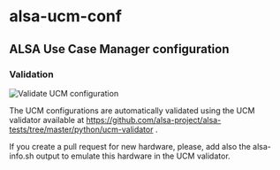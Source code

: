 # alsa-ucm-conf
## ALSA Use Case Manager configuration

### Validation

![Validate UCM configuration](https://github.com/alsa-project/alsa-ucm-conf/workflows/Validate%20UCM%20configuration/badge.svg?branch=master)

The UCM configurations are automatically validated using the UCM validator
available at https://github.com/alsa-project/alsa-tests/tree/master/python/ucm-validator .

If you create a pull request for new hardware, please, add also the
alsa-info.sh output to emulate this hardware in the UCM validator.
